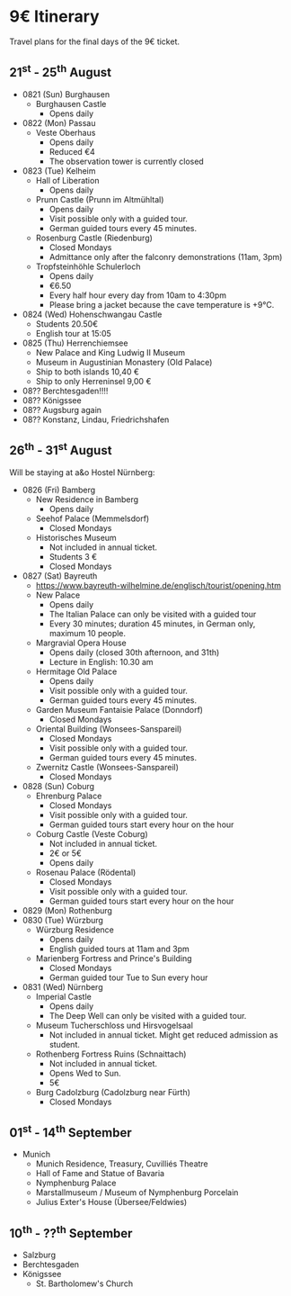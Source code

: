 # 9€ Itinerary

Travel plans for the final days of the 9€ ticket.



## 21<sup>st</sup> - 25<sup>th</sup> August

* 0821 (Sun) Burghausen
  * Burghausen Castle
    * Opens daily
* 0822 (Mon) Passau
  * Veste Oberhaus
    * Opens daily
    * Reduced €4
    * The observation tower is currently closed
* 0823 (Tue) Kelheim
  * Hall of Liberation
    * Opens daily
  * Prunn Castle (Prunn im Altmühltal)
    * Opens daily
    * Visit possible only with a guided tour.
    * German guided tours every 45 minutes.
  * Rosenburg Castle (Riedenburg)
    * Closed Mondays
    * Admittance only after the falconry demonstrations (11am, 3pm)
  * Tropfsteinhöhle Schulerloch
    * Opens daily
    * €6.50
    * Every half hour every day from 10am to 4:30pm
    * Please bring a jacket because the cave temperature is +9°C.
* 0824 (Wed) Hohenschwangau Castle
  * Students 20.50€
  * English tour at 15:05
* 0825 (Thu) Herrenchiemsee
  * New Palace and King Ludwig II Museum
  * Museum in Augustinian Monastery (Old Palace)
  * Ship to both islands 10,40 €
  * Ship to only Herreninsel 9,00 €
* 08?? Berchtesgaden!!!!
* 08?? Königssee
* 08?? Augsburg again
* 08?? Konstanz, Lindau, Friedrichshafen



## 26<sup>th</sup> - 31<sup>st</sup> August
Will be staying at a&o Hostel Nürnberg:

* 0826 (Fri) Bamberg
  * New Residence in Bamberg
    * Opens daily
  * Seehof Palace (Memmelsdorf)
    * Closed Mondays
  * Historisches Museum
    * Not included in annual ticket.
    * Students 3 €
    * Closed Mondays
* 0827 (Sat) Bayreuth
  * https://www.bayreuth-wilhelmine.de/englisch/tourist/opening.htm
  * New Palace
    * Opens daily
    * The Italian Palace can only be visited with a guided tour
    * Every 30 minutes; duration 45 minutes, in German only, maximum 10 people.
  * Margravial Opera House
    * Opens daily (closed 30th afternoon, and 31th)
    * Lecture in English: 10.30 am
  * Hermitage Old Palace
    * Opens daily
    * Visit possible only with a guided tour.
    * German guided tours every 45 minutes.
  * Garden Museum Fantaisie Palace (Donndorf)
    * Closed Mondays
  * Oriental Building (Wonsees-Sanspareil)
    * Closed Mondays
    * Visit possible only with a guided tour.
    * German guided tours every 45 minutes.
  * Zwernitz Castle (Wonsees-Sanspareil)
    * Closed Mondays
* 0828 (Sun) Coburg
  * Ehrenburg Palace
    * Closed Mondays
    * Visit possible only with a guided tour.
    * German guided tours start every hour on the hour
  * Coburg Castle (Veste Coburg)
    * Not included in annual ticket.
    * 2€ or 5€
    * Opens daily
  * Rosenau Palace (Rödental)
    * Closed Mondays
    * Visit possible only with a guided tour.
    * German guided tours start every hour on the hour
* 0829 (Mon) Rothenburg
* 0830 (Tue) Würzburg
  * Würzburg Residence
    * Opens daily
    * English guided tours at 11am and 3pm
  * Marienberg Fortress and Prince's Building
    * Closed Mondays
    * German guided tour Tue to Sun every hour
* 0831 (Wed) Nürnberg
  * Imperial Castle
    * Opens daily
    * The Deep Well can only be visited with a guided tour.
  * Museum Tucherschloss und Hirsvogelsaal
    * Not included in annual ticket. Might get reduced admission as student.
  * Rothenberg Fortress Ruins (Schnaittach)
    * Not included in annual ticket.
    * Opens Wed to Sun.
    * 5€
  * Burg Cadolzburg (Cadolzburg near Fürth)
    * Closed Mondays



## 01<sup>st</sup> - 14<sup>th</sup> September
* Munich
  * Munich Residence, Treasury, Cuvilliés Theatre
  * Hall of Fame and Statue of Bavaria
  * Nymphenburg Palace
  * Marstallmuseum / Museum of Nymphenburg Porcelain
  * Julius Exter's House (Übersee/Feldwies)



## 10<sup>th</sup> - ??<sup>th</sup> September
* Salzburg
* Berchtesgaden
* Königssee
  * St. Bartholomew's Church
